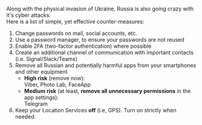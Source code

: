 Along with the physical invasion of Ukraine, Russia is also going crazy with it's cyber attacks.  
Here is a list of simple, yet effective counter-measures:

1. Change passwords on mail, social accounts, etc.
2. Use a password manager, to ensure your passwords are not reused
3. Enable 2FA (two-factor authentication) where possible
4. Create an additional channel of communication with important contacts (i.e. Signal/Slack/Teams)
5. Remove all Russian and potentially harmful apps from your smartphones and other equipment
   - **High risk** (remove now):  
     Viber, Photo Lab, FaceApp
   - **Medium risk** (at least, **remove all unnecessary permissions** in the app settings):  
     Telegram
6. Keep your Location Services **off** (i.e, GPS). Turn on strictly when needed.
